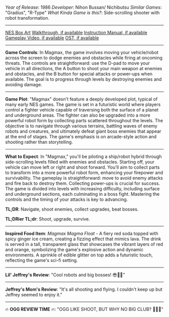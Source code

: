 *Year of Release*: 1986
*Developer*: Nihon Bussan/ Nichibutsu
*Similar Games*: "Gradius", "R-Type"
*What Kinda Game is this?*: Side-scrolling shooter with robot transformation.

---
[NES Box Art](https://www.google.com/search?tbm=isch&q=NES+Box+Art+Magmax) 
[Walkthrough, if available](https://www.google.com/search?q=Walkthrough+Steam+Magmax)
[Instruction Manual, if available](https://www.google.com/search?q=NES+Instruction+Manual+Magmax)
[Gameplay Video, if available](https://www.youtube.com/results?search_query=gameplay+NES+Magmax) 
[OST, if available](https://www.youtube.com/results?search_query=gameplay+NES+Magmax+OST)

- - -
**Game Controls**:
In Magmax, the game involves moving your vehicle/robot across the screen to dodge enemies and obstacles while firing at oncoming threats. The controls are straightforward: use the D-pad to move your vehicle in all directions, the A button to shoot your main weapon at enemies and obstacles, and the B button for special attacks or power-ups when available. The goal is to progress through levels by destroying enemies and avoiding damage.

- - -
**Game Plot**: 
"Magmax" doesn't feature a deeply developed plot, typical of many early NES games. The game is set in a futuristic world where players control a fighter vehicle capable of traversing both the surface of a planet and underground areas. The fighter can also be upgraded into a more powerful robot form by collecting parts scattered throughout the levels. The objective is to navigate through various terrains, battling waves of enemy robots and creatures, and ultimately defeat giant boss enemies that appear at the end of stages. The game's emphasis is on arcade-style action and shooting rather than storytelling.

- - -
**What to Expect**: 
In "Magmax," you'll be piloting a ship/robot hybrid through side-scrolling levels filled with enemies and obstacles. Starting off, your vehicle can move left or right and shoot forward. You'll aim to collect parts to transform into a more powerful robot form, enhancing your firepower and survivability. The gameplay is straightforward: move to avoid enemy attacks and fire back to destroy them. Collecting power-ups is crucial for success. The game is divided into levels with increasing difficulty, including surface and underground sections, each culminating in a boss fight. Mastering the controls and the timing of your attacks is key to advancing.

**TL;DR**: Navigate, shoot enemies, collect upgrades, beat bosses.

**TL;DRier TL;dr**: Shoot, upgrade, survive.

---
**Inspired Food Item**: *Magmax Magma Float* - A fiery red soda topped with spicy ginger ice cream, creating a fizzing effect that mimics lava. The drink is served in a tall, transparent glass that showcases the vibrant layers of red and orange, symbolizing the game's explosive action and dynamic environments. A sprinkle of edible glitter on top adds a futuristic touch, reflecting the game's sci-fi setting.

---
**Lil' Jeffrey's Review**: "Cool robots and big bosses! 😎🤖💥"

---
**Jeffrey's Mom's Review**: "It's all shooting and flying. I couldn't keep up but Jeffrey seemed to enjoy it."

---
🔥 **OGG REVIEW TIME** 🔥: "OGG LIKE SHOOT, BUT WHY NO BIG CLUB? 🤔🔥💥"